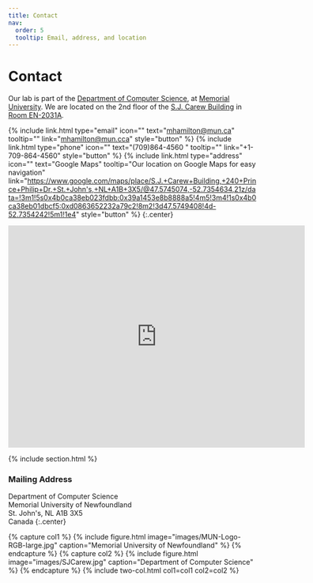 ```yaml
---
title: Contact
nav:
  order: 5
  tooltip: Email, address, and location
---
```


# <i class="fas fa-envelope"></i>Contact

Our lab is part of the [Department of Computer Science](http://www.cs.mun.ca), at [Memorial University](http://www.mun.ca).
We are located on the 2nd floor of the [S.J. Carew Building](https://map.concept3d.com/?id=219#!m/139738) in [Room EN-2031A](https://www.google.com/maps/place/S.J.+Carew+Building,+240+Prince+Philip+Dr,+St.+John's,+NL+A1B+3X5/@47.5745074,-52.7354634,21z/data=!3m1!5s0x4b0ca38eb023fdbb:0x39a1453e8b8888a5!4m5!3m4!1s0x4b0ca38eb01dbcf5:0xd0863652232a79c2!8m2!3d47.5749408!4d-52.7354242!5m1!1e4).

{%
  include link.html
  type="email"
  icon=""
  text="mhamilton@mun.ca"
  tooltip=""
  link="mhamilton@mun.cca"
  style="button"
%}
{%
  include link.html
  type="phone"
  icon=""
  text="(709)864-4560 "
  tooltip=""
  link="+1-709-864-4560"
  style="button"
%}
{%
  include link.html
  type="address"
  icon=""
  text="Google Maps"
  tooltip="Our location on Google Maps for easy navigation"
  link="https://www.google.com/maps/place/S.J.+Carew+Building,+240+Prince+Philip+Dr,+St.+John's,+NL+A1B+3X5/@47.5745074,-52.7354634,21z/data=!3m1!5s0x4b0ca38eb023fdbb:0x39a1453e8b8888a5!4m5!3m4!1s0x4b0ca38eb01dbcf5:0xd0863652232a79c2!8m2!3d47.5749408!4d-52.7354242!5m1!1e4"
  style="button"
%}
{:.center}

<iframe src="https://www.google.com/maps/embed?pb=!1m18!1m12!1m3!1d168.22841565085676!2d-52.73546340257216!3d47.574507410580324!2m3!1f0!2f0!3f0!3m2!1i1024!2i768!4f13.1!3m3!1m2!1s0x4b0ca38eb01dbcf5%3A0xd0863652232a79c2!2sS.J.%20Carew%20Building%2C%20240%20Prince%20Philip%20Dr%2C%20St.%20John&#39;s%2C%20NL%20A1B%203X5!5e0!3m2!1sen!2sca!4v1645546309302!5m2!1sen!2sca" width="600" height="450" style="border:0;" allowfullscreen="" loading="lazy"></iframe>




{% include section.html %}

### <i class="fas fa-mail-bulk"></i>Mailing Address

Department of Computer Science <br>
Memorial University of Newfoundland <br>
St. John's, NL A1B 3X5 <br>
Canada
{:.center}

{% capture col1 %}
{%
  include figure.html
  image="images/MUN-Logo-RGB-large.jpg"
  caption="Memorial University of Newfoundland"
%}
{% endcapture %}
{% capture col2 %}
{%
  include figure.html
  image="images/SJCarew.jpg"
  caption="Department of Computer Science"
%}
{% endcapture %}
{% include two-col.html col1=col1 col2=col2 %}
